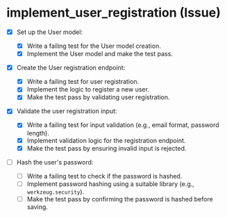 # implement_user_registration (Issue)

- [x] Set up the User model:

  - [x] Write a failing test for the User model creation.
  - [x] Implement the User model and make the test pass.

- [x] Create the User registration endpoint:

  - [x] Write a failing test for user registration.
  - [x] Implement the logic to register a new user.
  - [x] Make the test pass by validating user registration.

- [x] Validate the user registration input:

  - [x] Write a failing test for input validation (e.g., email format, password length).
  - [x] Implement validation logic for the registration endpoint.
  - [x] Make the test pass by ensuring invalid input is rejected.

- [ ] Hash the user's password:

  - [ ] Write a failing test to check if the password is hashed.
  - [ ] Implement password hashing using a suitable library (e.g., `werkzeug.security`).
  - [ ] Make the test pass by confirming the password is hashed before saving.
